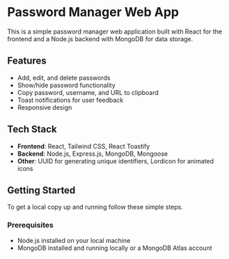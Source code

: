 # Password Manager Web App

This is a simple password manager web application built with React for the frontend and a Node.js backend with MongoDB for data storage.

## Features

- Add, edit, and delete passwords
- Show/hide password functionality
- Copy password, username, and URL to clipboard
- Toast notifications for user feedback
- Responsive design

## Tech Stack

- **Frontend**: React, Tailwind CSS, React Toastify
- **Backend**: Node.js, Express.js, MongoDB, Mongoose
- **Other**: UUID for generating unique identifiers, Lordicon for animated icons

## Getting Started

To get a local copy up and running follow these simple steps.

### Prerequisites

- Node.js installed on your local machine
- MongoDB installed and running locally or a MongoDB Atlas account

